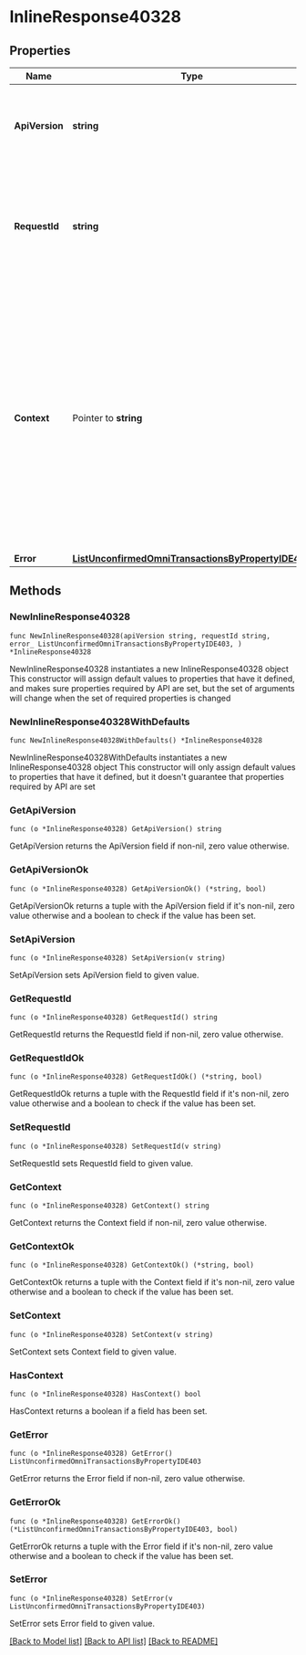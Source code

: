 # InlineResponse40328

## Properties

Name | Type | Description | Notes
------------ | ------------- | ------------- | -------------
**ApiVersion** | **string** | Specifies the version of the API that incorporates this endpoint. | 
**RequestId** | **string** | Defines the ID of the request. The &#x60;requestId&#x60; is generated by Crypto APIs and it&#39;s unique for every request. | 
**Context** | Pointer to **string** | In batch situations the user can use the context to correlate responses with requests. This property is present regardless of whether the response was successful or returned as an error. &#x60;context&#x60; is specified by the user. | [optional] 
**Error** | [**ListUnconfirmedOmniTransactionsByPropertyIDE403**](ListUnconfirmedOmniTransactionsByPropertyIDE403.md) |  | 

## Methods

### NewInlineResponse40328

`func NewInlineResponse40328(apiVersion string, requestId string, error_ ListUnconfirmedOmniTransactionsByPropertyIDE403, ) *InlineResponse40328`

NewInlineResponse40328 instantiates a new InlineResponse40328 object
This constructor will assign default values to properties that have it defined,
and makes sure properties required by API are set, but the set of arguments
will change when the set of required properties is changed

### NewInlineResponse40328WithDefaults

`func NewInlineResponse40328WithDefaults() *InlineResponse40328`

NewInlineResponse40328WithDefaults instantiates a new InlineResponse40328 object
This constructor will only assign default values to properties that have it defined,
but it doesn't guarantee that properties required by API are set

### GetApiVersion

`func (o *InlineResponse40328) GetApiVersion() string`

GetApiVersion returns the ApiVersion field if non-nil, zero value otherwise.

### GetApiVersionOk

`func (o *InlineResponse40328) GetApiVersionOk() (*string, bool)`

GetApiVersionOk returns a tuple with the ApiVersion field if it's non-nil, zero value otherwise
and a boolean to check if the value has been set.

### SetApiVersion

`func (o *InlineResponse40328) SetApiVersion(v string)`

SetApiVersion sets ApiVersion field to given value.


### GetRequestId

`func (o *InlineResponse40328) GetRequestId() string`

GetRequestId returns the RequestId field if non-nil, zero value otherwise.

### GetRequestIdOk

`func (o *InlineResponse40328) GetRequestIdOk() (*string, bool)`

GetRequestIdOk returns a tuple with the RequestId field if it's non-nil, zero value otherwise
and a boolean to check if the value has been set.

### SetRequestId

`func (o *InlineResponse40328) SetRequestId(v string)`

SetRequestId sets RequestId field to given value.


### GetContext

`func (o *InlineResponse40328) GetContext() string`

GetContext returns the Context field if non-nil, zero value otherwise.

### GetContextOk

`func (o *InlineResponse40328) GetContextOk() (*string, bool)`

GetContextOk returns a tuple with the Context field if it's non-nil, zero value otherwise
and a boolean to check if the value has been set.

### SetContext

`func (o *InlineResponse40328) SetContext(v string)`

SetContext sets Context field to given value.

### HasContext

`func (o *InlineResponse40328) HasContext() bool`

HasContext returns a boolean if a field has been set.

### GetError

`func (o *InlineResponse40328) GetError() ListUnconfirmedOmniTransactionsByPropertyIDE403`

GetError returns the Error field if non-nil, zero value otherwise.

### GetErrorOk

`func (o *InlineResponse40328) GetErrorOk() (*ListUnconfirmedOmniTransactionsByPropertyIDE403, bool)`

GetErrorOk returns a tuple with the Error field if it's non-nil, zero value otherwise
and a boolean to check if the value has been set.

### SetError

`func (o *InlineResponse40328) SetError(v ListUnconfirmedOmniTransactionsByPropertyIDE403)`

SetError sets Error field to given value.



[[Back to Model list]](../README.md#documentation-for-models) [[Back to API list]](../README.md#documentation-for-api-endpoints) [[Back to README]](../README.md)


